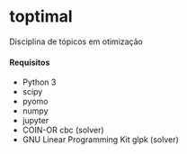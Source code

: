# toptimal
Disciplina de tópicos em otimização


#### Requisitos
- Python 3
- scipy
- pyomo
- numpy
- jupyter
- COIN-OR cbc (solver)
- GNU Linear Programming Kit glpk (solver)
